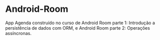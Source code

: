 # Android-Room

App Agenda construído no curso de Android Room parte 1: Introdução a persistência de dados com ORM, e Android Room parte 2: Operações assíncronas.

